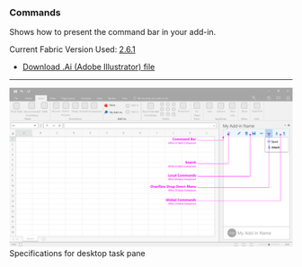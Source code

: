 ### Commands

Shows how to present the command bar in your add-in.

Current Fabric Version Used: [2.6.1](https://github.com/OfficeDev/office-ui-fabric-core/releases/tag/2.6.1)

* [Download .Ai (Adobe Illustrator) file](https://github.com/OfficeDev/Office-Add-in-UX-Design-Patterns/blob/master/Patterns/Source%20Files/Commands.ai?raw=true)

***

![Commands - Specifications for desktop task pane](../assets/markdown-images/Commands_DesktopTaskPaneCallouts.png)
Specifications for desktop task pane 
